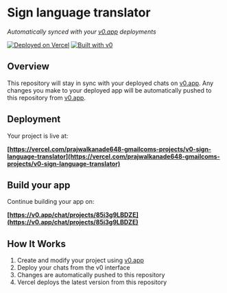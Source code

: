 # Sign language translator

*Automatically synced with your [v0.app](https://v0.app) deployments*

[![Deployed on Vercel](https://img.shields.io/badge/Deployed%20on-Vercel-black?style=for-the-badge&logo=vercel)](https://vercel.com/prajwalkanade648-gmailcoms-projects/v0-sign-language-translator)
[![Built with v0](https://img.shields.io/badge/Built%20with-v0.app-black?style=for-the-badge)](https://v0.app/chat/projects/85i3g9LBDZE)

## Overview

This repository will stay in sync with your deployed chats on [v0.app](https://v0.app).
Any changes you make to your deployed app will be automatically pushed to this repository from [v0.app](https://v0.app).

## Deployment

Your project is live at:

**[https://vercel.com/prajwalkanade648-gmailcoms-projects/v0-sign-language-translator](https://vercel.com/prajwalkanade648-gmailcoms-projects/v0-sign-language-translator)**

## Build your app

Continue building your app on:

**[https://v0.app/chat/projects/85i3g9LBDZE](https://v0.app/chat/projects/85i3g9LBDZE)**

## How It Works

1. Create and modify your project using [v0.app](https://v0.app)
2. Deploy your chats from the v0 interface
3. Changes are automatically pushed to this repository
4. Vercel deploys the latest version from this repository
